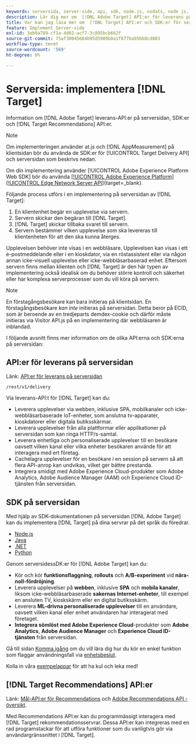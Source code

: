 ```yaml
---
keywords: serversida, server-side, api, sdk, node.js, nodats, node js, recommendations api, api, apis, server side1
description: Lär dig mer om  [!DNL Adobe Target] API:er för leverans på serversidan, SDK:er och [!DNL Target Recommendations] API:er.
title: Var kan jag läsa mer om  [!DNL Target] API:er och SDK:er för serversideleverans?
feature: Implement Server-side
exl-id: 3eb0a789-cf1a-4d02-acf7-3c895bcb662f
source-git-commit: 75af30045684b95d5989b0a1f877ba95bb8cd883
workflow-type: tm+mt
source-wordcount: '569'
ht-degree: 0%

---
```


# Serversida: implementera [!DNL Target]

Information om [!DNL Adobe Target] leverans-API:er på serversidan, SDK:er och [!DNL Target Recommendations] API:er.

>[!NOTE]
>
>Om implementeringen använder at.js och [!DNL AppMeasurement] på klientsidan bör du använda de SDK:er för [!UICONTROL Target Delivery API] och serversidan som beskrivs nedan.
>
>Om din implementering använder [!UICONTROL Adobe Experience Platform Web SDK] bör du använda [[!UICONTROL Adobe Experience Platform] [!UICONTROL Edge Network Server API]](https://experienceleague.adobe.com/sv/docs/experience-platform/edge-network-server-api/overview){target=_blank}.

Följande process utförs i en implementering på serversidan av [!DNL Target]:

1. En klientenhet begär en upplevelse via servern.
1. Servern skickar den begäran till [!DNL Target].
1. [!DNL Target] skickar tillbaka svaret till servern.
1. Servern bestämmer vilken upplevelse som ska levereras till klientenheten för att den ska kunna återges.

Upplevelsen behöver inte visas i en webbläsare. Upplevelsen kan visas i ett e-postmeddelande eller i en kioskdator, via en röstassistent eller via någon annan icke-visuell upplevelse eller icke-webbläsarbaserad enhet. Eftersom servern finns mellan klienten och [!DNL Target] är den här typen av implementering också idealisk om du behöver större kontroll och säkerhet eller har komplexa serverprocesser som du vill köra på servern.

>[!NOTE]
>
>En förstagångsbesökare kan bara initieras på klientsidan. En förstagångsbesökare *kan inte* initieras på serversidan. Detta beror på ECID, som är beroende av en tredjeparts demdex-cookie och därför måste initieras via Visitor API.js på en implementering där webbläsaren är inblandad.

I följande avsnitt finns mer information om de olika API:erna och SDK:erna på serversidan:

## API:er för leverans på serversidan

Länk: [API:er för leverans på serversidan](/help/dev/implement/delivery-api/overview.md)

`/rest/v1/delivery`

Via leverans-API:t för [!DNL Target] kan du:

* Leverera upplevelser via webben, inklusive SPA, mobilkanaler och icke-webbläsarbaserade IoT-enheter, som anslutna tv-apparater, kioskdatorer eller digitala butiksskärmar.
* Leverera upplevelser från alla plattformar eller applikationer på serversidan som kan ringa HTTP/s-samtal.
* Leverera enhetliga och personaliserade upplevelser till en besökare oavsett vilken kanal eller vilka enheter besökaren använde för att interagera med ert företag.
* Cachelagra upplevelser för en besökare i en session på servern så att flera API-anrop kan undvikas, vilket ger bättre prestanda.
* Integrera smidigt med Adobe Experience Cloud-produkter som Adobe Analytics, Adobe Audience Manager (AAM) och Experience Cloud ID-tjänsten från serversidan.

## SDK på serversidan

Med hjälp av SDK-dokumentationen på serversidan [!DNL Adobe Target] kan du implementera [!DNL Target] på dina servrar på det språk du föredrar.

* [Node.js](node-js/overview.md)
* [Java](java/overview.md)
* [.NET](net/overview.md)
* [Python](python/overview.md)

Genom serversidessDK:er för [!DNL Adobe Target] kan du:

* Kör och kör **funktionsflaggning**, **rollouts** och **A/B-experiment** vid **nära-noll-fördröjning**.
* Leverera upplevelser på **webben**, inklusive **SPA** och **mobila kanaler**, liksom icke-webbläsarbaserade **sakernas Internet-enheter**, till exempel en ansluten TV, kioskskärm eller en digital butiksskärm.
* Leverera **ML-drivna personaliserade upplevelser** till en användare, oavsett vilken kanal eller enhet användaren har interagerat med företaget.
* **Integrera sömlöst med Adobe Experience Cloud**-produkter som **Adobe Analytics**, **Adobe Audience Manager** och **Experience Cloud ID-tjänsten** från serversidan.

Gå till sidan [Komma igång](sdk-guides/getting-started/getting-started.md) om du vill lära dig hur du kör en enkel funktion som flaggar användningsfall via [enhetsbeslut](sdk-guides/on-device-decisioning/overview.md).

Kolla in våra [exempelappar](sdk-guides/sample-apps/sample-apps.md) för att ha kul och leka med!

## [!DNL Target Recommendations] API:er

Länk: [Mål-API:er för Recommendations](https://developers.adobetarget.com/api/recommendations) och [Adobe Recommendations API - översikt](../../before-administer/recs-api/overview.md).

Med Recommendations API:er kan du programmässigt interagera med [!DNL Target] rekommendationsservrar. Dessa API:er kan integreras med en rad programstackar för att utföra funktioner som du vanligtvis gör via användargränssnittet i [!DNL Target].
